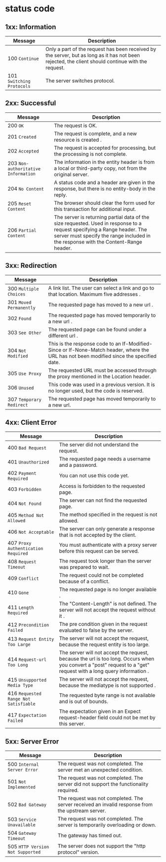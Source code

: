 

# status code


## 1xx: Information

Message | Description
---|---
100 `Continue` | Only a part of the request has been received by the server, but as long as it has not been rejected, the client should continue with the request.
101 `Switching Protocols` | The server switches protocol.


## 2xx: Successful

Message | Description
---|---
200 `OK` | The request is OK.
201 `Created` | The request is complete, and a new resource is created .
202 `Accepted` | The request is accepted for processing, but the processing is not complete.
203 `Non-authoritative Information` | The information in the entity header is from a local or third-party copy, not from the original server.
204 `No Content` | A status code and a header are given in the response, but there is no entity-body in the reply.
205 `Reset Content` | The browser should clear the form used for this transaction for additional input.
206 `Partial Content` | The server is returning partial data of the size requested. Used in response to a request specifying a Range header. The server must specify the range included in the response with the Content-Range header.

## 3xx: Redirection

Message | Description
---|---
300 `Multiple Choices` | A link list. The user can select a link and go to that location. Maximum five addresses  .
301 `Moved Permanently` | The requested page has moved to a new url .
302 `Found` | The requested page has moved temporarily to a new url .
303 `See Other` | The requested page can be found under a different url .
304 `Not Modified` | This is the response code to an If-Modified-Since or If-None-Match header, where the URL has not been modified since the specified date.
305 `Use Proxy` | The requested URL must be accessed through the proxy mentioned in the Location header.
306 `Unused` | This code was used in a previous version. It is no longer used, but the code is reserved.
307 `Temporary Redirect` | The requested page has moved temporarily to a new url.

## 4xx: Client Error

Message | Description
---|---
400 `Bad Request` | The server did not understand the request.
401 `Unauthorized` | The requested page needs a username and a password.
402 `Payment Required` | You can not use this code yet.
403 `Forbidden` | Access is forbidden to the requested page.
404 `Not Found` | The server can not find the requested page.
405 `Method Not Allowed` | The method specified in the request is not allowed.
406 `Not Acceptable` | The server can only generate a response that is not accepted by the client.
407 `Proxy Authentication Required` | You must authenticate with a proxy server before this request can be served.
408 `Request Timeout` | The request took longer than the server was prepared to wait.
409 `Conflict` | The request could not be completed because of a conflict.
410 `Gone` | The requested page is no longer available .
411 `Length Required` | The "Content-Length" is not defined. The server will not accept the request without it .
412 `Precondition Failed` | The pre condition given in the request evaluated to false by the server.
413 `Request Entity Too Large` | The server will not accept the request, because the request entity is too large.
414 `Request-url Too Long` | The server will not accept the request, because the url is too long. Occurs when you convert a "post" request to a "get" request with a long query information .
415 `Unsupported Media Type` | The server will not accept the request, because the mediatype is not supported .
416 `Requested Range Not Satisfiable` | The requested byte range is not available and is out of bounds.
417 `Expectation Failed` | The expectation given in an Expect request-header field could not be met by this server.

## 5xx: Server Error

Message | Description
---|---
500 `Internal Server Error` | The request was not completed. The server met an unexpected condition.
501 `Not Implemented` | The request was not completed. The server did not support the functionality required.
502 `Bad Gateway` | The request was not completed. The server received an invalid response from the upstream server.
503 `Service Unavailable` | The request was not completed. The server is temporarily overloading or down.
504 `Gateway Timeout` | The gateway has timed out.
505 `HTTP Version Not Supported` | The server does not support the "http protocol" version.